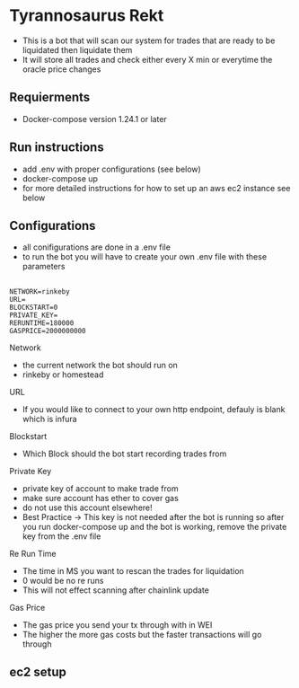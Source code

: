 # Tyrannosaurus Rekt
* This is a bot that will scan our system for trades that are ready to be liquidated then liquidate them
* It will store all trades and check either every X min or everytime the oracle price changes

## Requierments 
* Docker-compose version  1.24.1 or later

## Run instructions
* add .env with proper configurations (see below)
* docker-compose up
* for more detailed instructions for how to set up an aws ec2 instance see below
## Configurations
* all conifigurations are done in a .env file
* to run the bot you will have to create your own .env file with these parameters

## 
```
NETWORK=rinkeby
URL=
BLOCKSTART=0 
PRIVATE_KEY=
RERUNTIME=180000
GASPRICE=2000000000
```

Network
* the current network the bot should run on 
* rinkeby or homestead

URL
* If you would like to connect to your own http endpoint, defauly is blank which is infura

Blockstart
* Which Block should the bot start recording trades from 

Private Key 
* private key of account to make trade from
* make sure account has ether to cover gas
* do not use this account elsewhere!
* Best Practice -> This key is not needed after the bot is running so after you run docker-compose up and the bot is working, remove the private key from the .env file

Re Run Time
* The time in MS you want to rescan the trades for liquidation
* 0 would be no re runs 
* This will not effect scanning after chainlink update

Gas Price 
* The gas price you send your tx through with in WEI
* The higher the more gas costs but the faster transactions will go through

## ec2 setup
